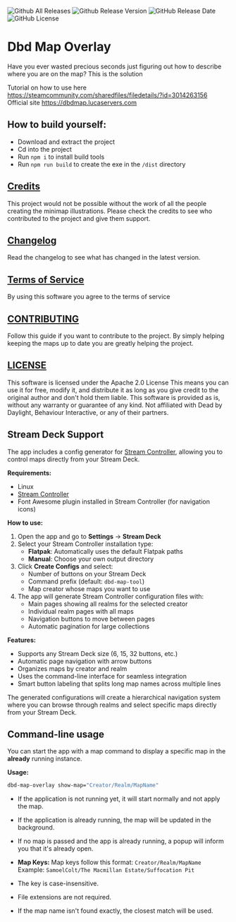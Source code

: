 ![Github All Releases](https://img.shields.io/github/downloads/LucaFontanot/dbd-map-overlay/total.svg)
![Github Release Version](https://img.shields.io/github/package-json/v/LucaFontanot/dbd-map-overlay)
![GitHub Release Date](https://img.shields.io/github/release-date/lucafontanot/dbd-map-overlay)
![GitHub License](https://img.shields.io/github/license/lucafontanot/dbd-map-overlay)
# Dbd Map Overlay
Have you ever wasted precious seconds just figuring out how to describe where you are on the map? This is the solution

Tutorial on how to use here https://steamcommunity.com/sharedfiles/filedetails/?id=3014263156
Official site https://dbdmap.lucaservers.com

## How to build yourself:
- Download and extract the project
- Cd into the project
- Run `npm i` to install build tools
- Run `npm run build` to create the exe in the `/dist` directory

## [Credits](./CREDITS.md)
This project would not be possible without the work of all the people creating the minimap illustrations.
Please check the credits to see who contributed to the project and give them support.
## [Changelog](./CHANGELOG.md)
Read the changelog to see what has changed in the latest version.
## [Terms of Service](./TERMS%20AND%20PRIVACY.md)
By using this software you agree to the terms of service
## [CONTRIBUTING](./CONTRIBUTE.md)
Follow this guide if you want to contribute to the project.
By simply helping keeping the maps up to date you are greatly helping the project.
## [LICENSE](./LICENSE)
This software is licensed under the Apache 2.0 License
This means you can use it for free, modify it, and distribute it as long as you give credit to the original author and don't hold them liable.
This software is provided as is, without any warranty or guarantee of any kind.
Not affiliated with Dead by Daylight, Behaviour Interactive, or any of their partners.
## Stream Deck Support

The app includes a config generator for [Stream Controller](https://github.com/StreamController/StreamController), allowing you to control maps directly from your Stream Deck.

**Requirements:**
- Linux
- [Stream Controller](https://github.com/StreamController/StreamController)
- Font Awesome plugin installed in Stream Controller (for navigation icons)

**How to use:**
1. Open the app and go to **Settings** → **Stream Deck**
2. Select your Stream Controller installation type:
    - **Flatpak**: Automatically uses the default Flatpak paths
    - **Manual**: Choose your own output directory
3. Click **Create Configs** and select:
    - Number of buttons on your Stream Deck
    - Command prefix (default: `dbd-map-tool`)
    - Map creator whose maps you want to use
4. The app will generate Stream Controller configuration files with:
    - Main pages showing all realms for the selected creator
    - Individual realm pages with all maps
    - Navigation buttons to move between pages
    - Automatic pagination for large collections

**Features:**
- Supports any Stream Deck size (6, 15, 32 buttons, etc.)
- Automatic page navigation with arrow buttons
- Organizes maps by creator and realm
- Uses the command-line interface for seamless integration
- Smart button labeling that splits long map names across multiple lines

The generated configurations will create a hierarchical navigation system where you can browse through realms and select specific maps directly from your Stream Deck.

## Command-line usage
You can start the app with a map command to display a specific map in the **already** running instance.

**Usage:**
```bash
dbd-map-overlay show-map="Creator/Realm/MapName"
```
- If the application is not running yet, it will start normally and not apply the map.
- If the application is already running, the map will be updated in the background.
- If no map is passed and the app is already running, a popup will inform you that it's already open.

- **Map Keys:**
Map keys follow this format:
``
Creator/Realm/MapName
``
Example:
``
SamoelColt/The Macmillan Estate/Suffocation Pit
``
- The key is case-insensitive.
- File extensions are not required.
- If the map name isn't found exactly, the closest match will be used.

